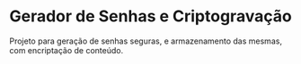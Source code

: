 
# Gerador de Senhas e Criptogravação 

Projeto para geração de senhas seguras, e armazenamento das mesmas, com encriptação de conteúdo.

